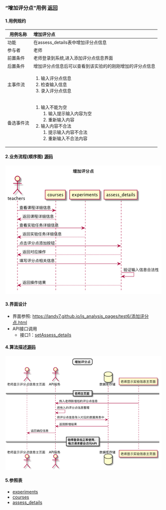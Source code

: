 ### “增加评分点”用例 [返回](././README.md)

#### 1.用例规约

|用例名称|增加评分点|
|-------|:-------------|
|功能|在assess_details表中增加评分点信息|
|参与者|老师|
|前置条件|老师登录到系统,进入添加评分点信息界面|
|后置条件|增加评分点信息后可以查看到该实验的的刚刚增加的评分点信息|
|主事件流|<ol><li>输入评分点信息</li><li>检查输入信息</li><li>录入评分点信息</li></ol>|
|备选事件流|<ol><li>输入不能为空<ol><li>输入提示输入内容为空</li><li>重新输入内容</li></ol></li><li>输入内容不合法<ol><li>提示输入内容不合法</li><li>重新输入不合法内容</li></ol></li></ol>|



#### 2.业务流程(顺序图) [源码](../sequence/增加评分点.md)
![增加评分点](/out/test6/sequence/增加评分点/增加评分点.png)

#### 3.界面设计
- 界面参照: https://landy7.github.io/is_analysis_pages/test6/添加评分点.html
- API接口调用
    - 接口1：[setAssess_details](../接口/setAssess_details.md)
#### 4.算法描述[源码](../sequence/增加评分点1.md)
![增加评分点](/out/test6/sequence/增加评分点1/增加评分点1.png)


#### 5.参照表
- [experiments](../数据库设计.md/#experiments)
- [courses](../数据库设计.md/#courses)
- [assess_details](../数据库设计.md/#assess_details)